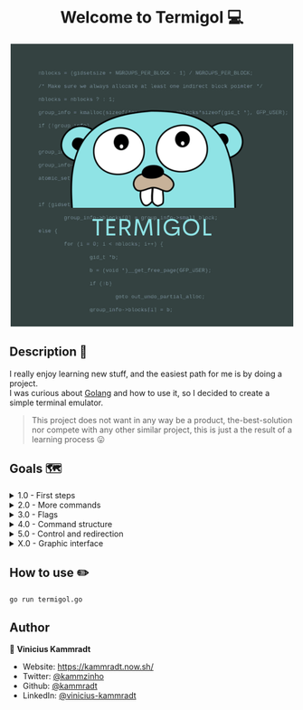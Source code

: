 <h1 align="center">Welcome to Termigol 💻</h1>

<div align="center">
    <img src="images/Termigol.png" alt="The go Gopher"  width=500">
</div> 


## Description 📝

I really enjoy learning new stuff, and the easiest path for me is by doing a project.  
I was curious about [Golang](https://golang.org/) and how to use it, so I decided to create a simple terminal emulator.  
> This project does not want in any way be a product, the-best-solution nor compete with any other similar project, this is just a the result of a learning process :stuck_out_tongue:


## Goals 🗺️ 


<details><summary>1.0 - First steps</summary>

* [ ]  Be able to use these commands: ls, cat, pwd, echo
* [ ]  Have beautiful output colors

</details><details><summary>2.0 - More commands</summary>

* [ ]  Be able to use these commands: ping, date, mv, cp

</details><details><summary>3.0 - Flags</summary>

Be able to handle options such:
*  [ ]  `ls -l`
*  [ ] `someCommand --verbose`

</details><details><summary>4.0 - Command structure</summary>

*   Handle commands as just string is not a really good ideia. Maybe we can create a custom `struct` that will handle the command, options, flags, content, etc.

</details><details><summary>5.0 - Control and redirection</summary>

*   Being able to perform commands such as `cat file.txt | grep "text"` or `cp file.txt file-bkp.txt && echo "done"`

</details><details><summary>X.0 - Graphic interface</summary>

*   I do not have any ideia how to do this

</details>

## How to use :pencil2:

```go run termigol.go```

## Author

👤 **Vinicius Kammradt**

* Website: https://kammradt.now.sh/
* Twitter: [@kammzinho](https://twitter.com/kammzinho)
* Github: [@kammradt](https://github.com/kammradt)
* LinkedIn: [@vinicius-kammradt](https://linkedin.com/in/vinicius-kammradt)
